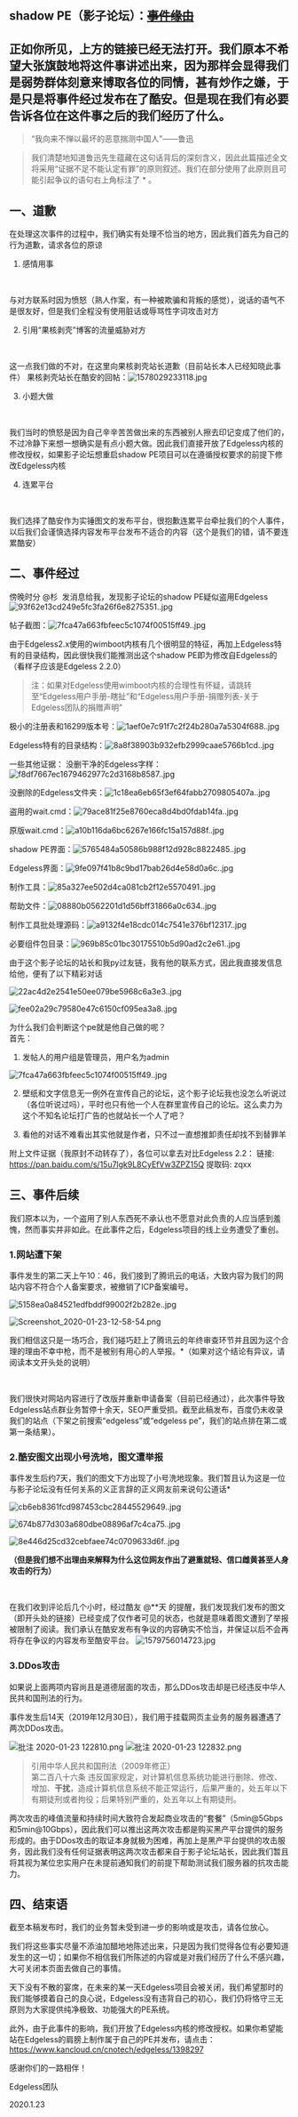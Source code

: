 ## **shadow PE（影子论坛）**：~~[事件缘由](https://www.coolapk.com/feed/15407726?shareKey=YzFlMGRhYmZlZTU0NWRmNzZlODY~&shareUid=1077555&shareFrom=com.coolapk.market\_9.6.3)~~
## 正如你所见，上方的链接已经无法打开。我们原本不希望大张旗鼓地将这件事讲述出来，因为那样会显得我们是弱势群体刻意来博取各位的同情，甚有炒作之嫌，于是只是将事件经过发布在了酷安。**但是现在我们有必要告诉各位在这件事之后的我们经历了什么。**
> “我向来不惮以最坏的恶意揣测中国人”——鲁迅

> 我们清楚地知道鲁迅先生蕴藏在这句话背后的深刻含义，因此此篇描述全文将采用“证据不足不能认定有罪”的原则叙述。我们在部分使用了此原则且可能引起争议的语句右上角标注了 * 。

## **一、道歉**
在处理这次事件的过程中，我们确实有处理不恰当的地方，因此我们首先为自己的行为道歉，请求各位的原谅

1. 感情用事

<br>

与对方联系时因为愤怒（熟人作案，有一种被欺骗和背叛的感觉），说话的语气不是很友好，但是我们全程没有使用脏话或辱骂性字词攻击对方

2. 引用“果核剥壳”博客的流量威胁对方

<br>

这一点我们做的不对，在这里向果核剥壳站长道歉（目前站长本人已经知晓此事件）
果核剥壳站长在酷安的回帖：![1578029233118.jpg](https://i.loli.net/2020/01/03/jaGpeIDKfCyqBYv.jpg)

3. 小题大做

<br>

我们当时的愤怒是因为自己辛辛苦苦做出来的东西被别人擦去印记变成了他们的，不过冷静下来想一想确实是有点小题大做。因此我们直接开放了Edgeless内核的修改授权，如果影子论坛想重启shadow PE项目可以在遵循授权要求的前提下修改Edgeless内核

4. 连累平台

<br>

我们选择了酷安作为实锤图文的发布平台，很抱歉连累平台牵扯我们的个人事件，以后我们会谨慎选择内容发布平台发布不适合的内容（这个是我们的错，请不要连累酷安）

## **二、事件经过**
傍晚时分 @杉  发消息给我，发现影子论坛的shadow PE疑似盗用Edgeless
![93f62e13cd249e5fc3fa26f6e8275351..jpg](https://i.loli.net/2020/01/03/trf2C9hwaXQGD7L.jpg)

帖子截图：![7fca47a663fbfeec5c1074f00515ff49..jpg](https://i.loli.net/2020/01/03/AFxT1OCUtM9hPvl.png)

由于Edgeless2.x使用的wimboot内核有几个很明显的特征，再加上Edgeless特有的目录结构，因此很快我们能推测出这个shadow PE即为修改自Edgeless的（看样子应该是Edgeless 2.2.0）

> 注：如果对Edgeless使用wimboot内核的合理性有怀疑，请跳转至“Edgeless用户手册-瞎扯”和“Edgeless用户手册-捐赠列表-关于Edgeless团队的捐赠声明”


极小的注册表和16299版本号：![1aef0e7c91f7c2f24b280a7a5304f688..jpg](https://i.loli.net/2020/01/03/TegBWI8rDQA65zx.jpg)

Edgeless特有的目录结构：![8a8f38903b932efb2999caae5766b1cd..jpg](https://i.loli.net/2020/01/03/Hij8QlRw6PgkWB5.jpg)

一些其他证据：
没删干净的Edgeless字样：![f8df7667ec1679462977c2d3168b8587..jpg](https://i.loli.net/2020/01/03/BsmyJOLMwA5fk26.jpg)

没删除的Edgeless文件夹：![1c18ea6eb65f3ef64fabb2709805407a..jpg](https://i.loli.net/2020/01/03/KdIsnZmOxVc8UQr.jpg)

盗用的wait.cmd：![79ace81f25e8760eca8d4bd0fdab14fa..jpg](https://i.loli.net/2020/01/03/i7lnwqVUI8T6kuJ.jpg)

原版wait.cmd：![a10b116da6bc6267e166fc15a157d88f..jpg](https://i.loli.net/2020/01/03/Uq7ZaAr31OQ4tNs.jpg)

shadow PE界面：![5765484a50586b988f12d928c8822485..jpg](https://i.loli.net/2020/01/03/4582uLHzPvFCoxs.jpg)

Edgeless界面：![9fe097f41b8c9bd17bab26d4e58d0a6c..jpg](https://i.loli.net/2020/01/03/yU9S8BPlQz7dsRf.jpg)

制作工具：![85a327ee502d4ca081cb2f12e5570491..jpg](https://i.loli.net/2020/01/03/KGeFvUOk2syEHVx.jpg)

帮助文件：![08880b0562201d1d56bff31866a0c634..jpg](https://i.loli.net/2020/01/03/JFfZ6gNX2eKswHu.jpg)

制作工具批处理源码：![a9132f4e18cdc014c7541e376bf12317..jpg](https://i.loli.net/2020/01/03/CBUWbTl2oVmOcIS.jpg)

必要组件包目录：![969b85c01bc30175510b5d90ad2c2e61..jpg](https://i.loli.net/2020/01/03/RSbQ3GYnH5w8UM6.jpg)

由于这个影子论坛的站长和我py过友链，我有他的联系方式，因此我直接发信息给他，便有了以下精彩对话

![22ac4d2e2541e50ee079be5968c6a3e3..jpg](https://i.loli.net/2020/01/03/PGTKq8roniXck7h.jpg)

![fee02a29c79580e47c6150cf095ea3a8..jpg](https://i.loli.net/2020/01/03/OQidkuezplVwCnv.jpg)

为什么我们会判断这个pe就是他自己做的呢？  
首先：  
1. 发帖人的用户组是管理员，用户名为admin

![7fca47a663fbfeec5c1074f00515ff49..jpg](https://i.loli.net/2020/01/03/AFxT1OCUtM9hPvl.png)

2. 壁纸和文字信息无一例外在宣传自己的论坛，这个影子论坛我也没怎么听说过（各位听说过吗），平时也只有他一个人在群里宣传自己的论坛。这么卖力为这个不知名论坛打广告的也就站长一个人了吧？  
  
3. 看他的对话不难看出其实他就是作者，只不过一直想推卸责任却找不到替罪羊  
  
附上文件证据（我原封不动转存了），各位可以拿去对比Edgeless 2.2：  链接: https://pan.baidu.com/s/15u7lgk9L8CyEfVw3ZPZ15Q 提取码: zqxx

## **三、事件后续**
我们原本以为，一个盗用了别人东西死不承认也不愿意对此负责的人应当感到羞愧，然而事实并非如此。在此事件之后，Edgeless项目的线上业务遭受了重创。
<br>
### 1.网站遭下架
事件发生的第二天上午10：46，我们接到了腾讯云的电话，大致内容为我们的网站内容不符合个人备案要求，被撤销了ICP备案编号。

![5158ea0a84521edfbddf99002f2b282e..jpg](https://i.loli.net/2020/01/23/KI8rQh2SUOgR4AP.jpg)
<br>

![Screenshot_2020-01-23-12-58-54.png](https://i.loli.net/2020/01/23/j5lEhyLaVcuzRNJ.png)
<br>

我们相信这只是一场巧合，我们碰巧赶上了腾讯云的年终审查环节并且因为这个合理的理由不幸中枪，而不是被别有用心的人举报。*（如果对这个结论有异议，请阅读本文开头处的说明）

<br>

我们很快对网站内容进行了改版并重新申请备案（目前已经通过），此次事件导致Edgeless站点群业务暂停十余天，SEO严重受损。截至此稿发布，百度仍未收录我们的站点（下架之前搜索“edgeless”或“edgeless pe”，我们的站点排在第二或第一条结果）。
### 2.酷安图文出现小号洗地，图文遭举报
事件发生后约7天，我们的图文下方出现了小号洗地现象。我们暂且认为这是一位与影子论坛没有任何关系的义正言辞的正义网友前来说句公道话*

![cb6eb8361fcd987453cbc28445529649..jpg](https://i.loli.net/2020/01/23/RKWM7fAoBraHJys.jpg)

![674b877d303a680dbe08896af7c4ca75..jpg](https://i.loli.net/2020/01/23/Av5tCx9ZecH7E8f.jpg)

![8e446d25cd32cebfaee74c0709633d6f..jpg](https://i.loli.net/2020/01/23/1Z3Ws2uPEnefvAx.jpg)
<br>

**（但是我们想不出理由来解释为什么这位网友作出了避重就轻、信口雌黄甚至人身攻击的行为）**

<br>

在我们收到评论后几个小时，经过酷友 @**天 的提醒，我们发现我们发布的图文（即开头处的链接）已经变成了仅作者可见的状态，也就是意味着图文遭到了举报被限制了阅读。我们承认在酷安发布有争议的内容确实不恰当，并保证以后不会再将存在争议的内容发布至酷安平台。
![1579756014723.jpg](https://i.loli.net/2020/01/23/X65Vr4MDWHOT2oa.jpg)

### 3.DDos攻击
如果说上面两项内容尚且是道德层面的攻击，那么DDos攻击却是已经违反中华人民共和国刑法的行为。

事件发生后14天（2019年12月30日），我们用于挂载网页主业务的服务器遭遇了两次DDos攻击。

![批注 2020-01-23 122810.png](https://i.loli.net/2020/01/23/FfWYApVxJtsZkSn.png)
![批注 2020-01-23 122832.png](https://i.loli.net/2020/01/23/Kh1U2LYaC7AMEX9.png)

>引用中华人民共和国刑法（2009年修正）
><br/>
>第二百八十六条 违反国家规定，对计算机信息系统功能进行删除、修改、增加、**干扰**，造成计算机信息系统不能正常运行，后果严重的，处五年以下有期徒刑或者拘役；后果特别严重的，处五年以上有期徒刑。

两次攻击的峰值流量和持续时间大致符合发起商业攻击的“套餐”（5min@5Gbps和5min@10Gbps），因此我们可以推出这两次攻击都是购买黑产平台提供的服务形成的。由于DDos攻击的取证本身就极为困难，再加上是黑产平台提供的攻击服务，因此我们没有任何证据表明这两次攻击都来自于影子论坛站长，因此我们暂且将其视为某位忠实用户在未提前通知我们的前提下帮助测试我们服务器的抗攻击能力。

## **四、结束语**
截至本稿发布时，我们的业务暂未受到进一步的影响或是攻击，请各位放心。

我们将这些事实尽量不添油加醋地地陈述出来，只是因为我们觉得各位有必要知道发生的这一切；如果你不相信我们所陈述的内容或是对我们经历了什么不感兴趣，大可关闭本页面去做自己的事情。

天下没有不散的宴席，在未来的某一天Edgeless项目会被关闭，我们希望那时的我们能够摸着自己的良心说，Edgeless没有违背自己的初心，我们仍将恪守三无原则为大家提供纯净极致、功能强大的PE系统。

此外，由于此事件的影响，我们开放了Edgeless内核的修改授权。如果你希望能站在Edgeless的肩膀上制作属于自己的PE并发布，请点击：https://www.kancloud.cn/cnotech/edgeless/1398297 

感谢你们的一路相伴！

Edgeless团队

2020.1.23
